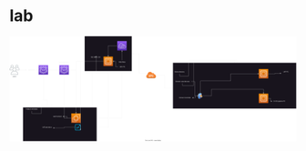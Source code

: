 # lab 

![mark-1](https://raw.githubusercontent.com/anir0y/aws-lab.io/main/AWS_LAB-D1.0.drawio.svg)
